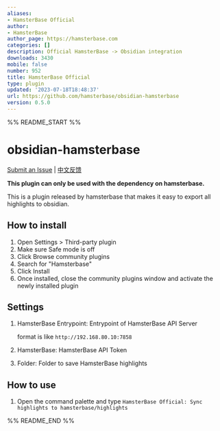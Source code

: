 ```yaml
---
aliases:
- HamsterBase Official
author:
- HamsterBase
author_page: https://hamsterbase.com
categories: []
description: Official HamsterBase -> Obsidian integration
downloads: 3430
mobile: false
number: 952
title: HamsterBase Official
type: plugin
updated: '2023-07-18T18:48:37'
url: https://github.com/hamsterbase/obsidian-hamsterbase
version: 0.5.0
---
```


%% README_START %%

# obsidian-hamsterbase

[Submit an Issue](https://github.com/hamsterbase/hamsterbase/issues) | [中文反馈](https://support.qq.com/product/594778)

**This plugin can only be used with the dependency on hamsterbase.**

This is a plugin released by hamsterbase that makes it easy to export all highlights to obsidian.

## How to install

1. Open Settings > Third-party plugin
2. Make sure Safe mode is off
3. Click Browse community plugins
4. Search for "Hamsterbase"
5. Click Install
6. Once installed, close the community plugins window and activate the newly installed plugin

## Settings

1. HamsterBase Entrypoint: Entrypoint of HamsterBase API Server

   format is like `http://192.168.80.10:7858`

2. HamsterBase: HamsterBase API Token
3. Folder: Folder to save HamsterBase highlights

## How to use

1. Open the command palette and type `HamsterBase Official: Sync highlights to hamsterbase/highlights`


%% README_END %%